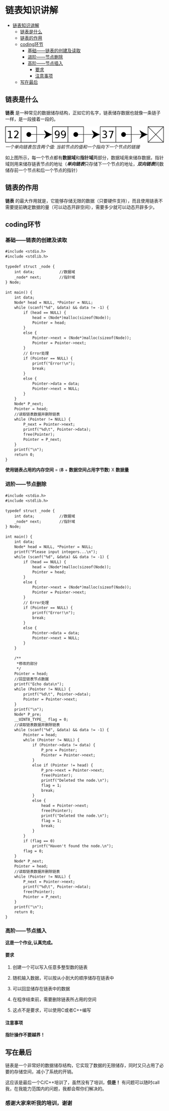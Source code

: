 # 链表知识讲解

- [链表知识讲解](#链表知识讲解)
  - [链表是什么](#链表是什么)
  - [链表的作用](#链表的作用)
  - [coding环节](#coding环节)
    - [基础——链表的创建及读取](#基础链表的创建及读取)
    - [进阶——节点删除](#进阶节点删除)
    - [高阶——节点插入](#高阶节点插入)
      - [要求](#要求)
      - [注意事项](#注意事项)
  - [写在最后](#写在最后)

## 链表是什么

__链表__ 是一种常见的数据储存结构，正如它的名字，链表储存数据也就像一条链子一样，是一段接着一段的。

![image](./image/Node.png "链表演示")  
_一个单向链表包含两个值: 当前节点的值和一个指向下一个节点的链接_

如上图所示，每一个节点都有**数据域**和**指针域**两部分，数据域用来储存数据，指针域则用来储存链表节点的地址（***单向链表***只存储下一个节点的地址，***双向链表***同数储存前一个节点和后一个节点的指针）

## 链表的作用

__链表__ 的最大作用就是，它能够存储无限的数据（只要硬件支持），而且使用链表不需要提前确定数据的量（可以动态开辟空间），需要多少就可以动态开辟多少。

## coding环节

### 基础——链表的创建及读取

    #include <stdio.h>
    #include <stdlib.h>

    typedef struct _node {
        int data;           //数据域
        _node* next;        //指针域
    } Node;

    int main() {
        int data;
        Node* head = NULL, *Pointer = NULL;
        while (scanf("%d", &data) && data != -1) {
            if (head == NULL) {
                head = (Node*)malloc(sizeof(Node));
                Pointer = head;
            }
            else {
                Pointer->next = (Node*)malloc(sizeof(Node));
                Pointer = Pointer->next;
            }
            // Error处理
            if (Pointer == NULL) {
                printf("Error!\n");
                break;
            }
            else {
                Pointer->data = data;
                Pointer->next = NULL;
            }
        }
        Node* P_next;
        Pointer = head;
        //读取链表数据并删除链表
        while (Pointer != NULL) {
            P_next = Pointer->next;
            printf("%d\t", Pointer->data);
            free(Pointer);
            Pointer = P_next;
        }
        printf("\n");
        return 0;
    }

**使用链表占用的内存空间** = (**8** + **数据空间占用字节数**) X **数据量**

### 进阶——节点删除

    #include <stdio.h>
    #include <stdlib.h>

    typedef struct _node {
        int data;           //数据域
        _node* next;        //指针域
    } Node;

    int main() {
        int data;
        Node* head = NULL, *Pointer = NULL;
        printf("Please input integers...\n");
        while (scanf("%d", &data) && data != -1) {
            if (head == NULL) {
                head = (Node*)malloc(sizeof(Node));
                Pointer = head;
            }
            else {
                Pointer->next = (Node*)malloc(sizeof(Node));
                Pointer = Pointer->next;
            }
            // Error处理
            if (Pointer == NULL) {
                printf("Error!\n");
                break;
            }
            else {
                Pointer->data = data;
                Pointer->next = NULL;
            }
        }

        /**
         *修改的部分
         */
        Pointer = head;
        //回显链表节点数据
        printf("Echo data\n");
        while (Pointer != NULL) {
            printf("%d\t", Pointer->data);
            Pointer = Pointer->next;
        }
        printf("\n");
        Node* P_pre;
        __UINT8_TYPE__ flag = 0;
        //读取链表数据并删除链表
        while (scanf("%d", &data) && data != -1) {
            Pointer = head;
            while (Pointer != NULL) {
                if (Pointer->data != data) {
                    P_pre = Pointer;
                    Pointer = Pointer->next;
                }
                else if (Pointer != head) {
                    P_pre->next = Pointer->next;
                    free(Pointer);
                    printf("Deleted the node.\n");
                    flag = 1;
                    break;
                }
                else {
                    head = Pointer->next;
                    free(Pointer);
                    printf("Deleted the node.\n");
                    flag = 1;
                    break;
                }
            }
            if (flag == 0)
                printf("Haven't found the node.\n");
            flag = 0;
        }
        Node* P_next;
        Pointer = head;
        //读取链表数据并删除链表
        while (Pointer != NULL) {
            P_next = Pointer->next;
            printf("%d\t", Pointer->data);
            free(Pointer);
            Pointer = P_next;
        }
        printf("\n");
        return 0;
    }

### 高阶——节点插入

__这是一个作业,认真完成。__

#### 要求

1. 创建一个可以写入任意多整型数的链表

2. 随机输入数据，可以按从小到大的顺序储存在链表中

3. 可以回显储存在链表中的数据

4. 在程序结束前，需要删除链表所占用的空间

5. 这点不是要求，可以使用C或者C++编写

#### 注意事项

**指针操作不要越界！**

## 写在最后

链表是一个非常好的数据储存结构，它实现了数据的无限储存，同时又只占用了必要的存储空间，减小了系统的开销。

这应该是最后一个C/C++培训了，虽然没有了培训，**但是！** 有问题可以随时call我，在我能力范围内的问题，我都会帮你们解决的。

### 感谢大家来听我的培训，谢谢
